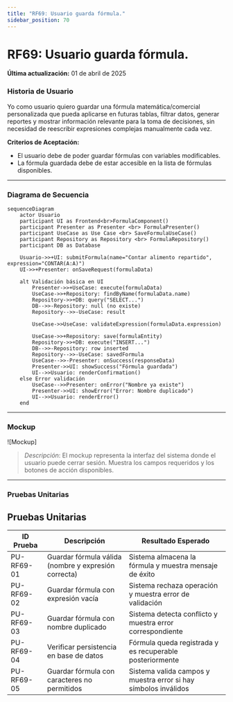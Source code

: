 ```yaml
---
title: "RF69: Usuario guarda fórmula."  
sidebar_position: 70
---
```


# RF69: Usuario guarda fórmula.

**Última actualización:** 01 de abril de 2025

### Historia de Usuario

Yo como usuario quiero guardar una fórmula matemática/comercial personalizada que pueda aplicarse en futuras tablas, filtrar datos, generar reportes y mostrar información relevante para la toma de decisiones, sin necesidad de reescribir expresiones complejas manualmente cada vez.

  **Criterios de Aceptación:**
  
  - El usuario debe de poder guardar fórmulas con variables modificables.
  - La fórmula guardada debe de estar accesible en la lista de fórmulas disponibles.


---

### Diagrama de Secuencia
```mermaid
sequenceDiagram
    actor Usuario
    participant UI as Frontend<br>FormulaComponent()
    participant Presenter as Presenter <br> FormulaPresenter()
    participant UseCase as Use Case <br> SaveFormulaUseCase()
    participant Repository as Repository <br> FormulaRepository()
    participant DB as Database

    Usuario->>+UI: submitFormula(name="Contar alimento repartido", expression="CONTAR(A:A)")
    UI->>+Presenter: onSaveRequest(formulaData)
    
    alt Validación básica en UI
        Presenter->>+UseCase: execute(formulaData)
        UseCase->>+Repository: findByName(formulaData.name)
        Repository->>+DB: query("SELECT...")
        DB-->>-Repository: null (no existe)
        Repository-->>-UseCase: result
        
        UseCase->>UseCase: validateExpression(formulaData.expression)
        
        UseCase->>+Repository: save(formulaEntity)
        Repository->>+DB: execute("INSERT...")
        DB-->>-Repository: row inserted
        Repository-->>-UseCase: savedFormula
        UseCase-->>-Presenter: onSuccess(responseData)
        Presenter->>UI: showSuccess("Fórmula guardada")
        UI-->>Usuario: renderConfirmation()
    else Error validación
        UseCase-->>Presenter: onError("Nombre ya existe")
        Presenter->>UI: showError("Error: Nombre duplicado")
        UI-->>Usuario: renderError()
    end
```
---

### Mockup

![Mockup]

> *Descripción*: El mockup representa la interfaz del sistema donde el usuario puede cerrar sesión. Muestra los campos requeridos y los botones de acción disponibles.

---

### Pruebas Unitarias 
## Pruebas Unitarias

| ID Prueba    | Descripción                                      | Resultado Esperado                              |
|-------------|------------------------------------------------|-----------------------------------------------|
| PU-RF69-01 | Guardar fórmula válida (nombre y expresión correcta) | Sistema almacena la fórmula y muestra mensaje de éxito |
| PU-RF69-02 | Guardar fórmula con expresión vacía              | Sistema rechaza operación y muestra error de validación |
| PU-RF69-03 | Guardar fórmula con nombre duplicado            | Sistema detecta conflicto y muestra error correspondiente |
| PU-RF69-04 | Verificar persistencia en base de datos         | Fórmula queda registrada y es recuperable posteriormente |
| PU-RF69-05 | Guardar fórmula con caracteres no permitidos    | Sistema valida campos y muestra error si hay símbolos inválidos |
